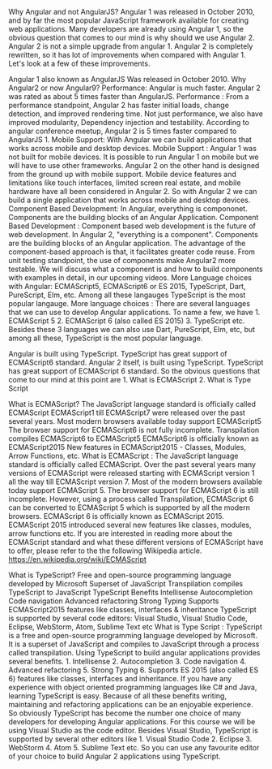Why Angular and not AngularJS?
Angular 1 was released in October 2010, and by far the most popular JavaScript framework available for creating web applications. Many developers are already using Angular 1, so the obvious question that comes to our mind is why should we use Angular 2.
Angular 2 is not a simple upgrade from angular 1. Angular 2 is completely rewritten, so it has lot of improvements when compared with Angular 1. Let's look at a few of these improvements.

Angular 1 also known as AngularJS Was released in October 2010.
Why Angular2 or now Angular9?
Performance: Angular is much faster. Angular 2 was rated as about 5 times faster than AngularJS.
	Performance : From a performance standpoint, Angular 2 has faster initial loads, change detection, and improved rendering time. Not just performance, we also have improved modularity, Dependency injection and testability. According to angular conference meetup, Angular 2 is 5 times faster compared to AngularJS 1.
Mobile Support: With Angular we can build applications that works across mobile and desktop devices.
	Mobile Support : Angular 1 was not built for mobile devices. It is possible to run Angular 1 on mobile but we will have to use other frameworks. Angular 2 on the other hand is designed from the ground up with mobile support. Mobile device features and limitations like touch interfaces, limited screen real estate, and mobile hardware have all been considered in Angular 2. So with Angular 2 we can build a single application that works across mobile and desktop devices.
Component Based Development: In Angular, everything is compononet. Components are the building blocks of an Angular Application. 
	Component Based Development : Component based web development is the future of web development. In Angular 2, "everything is a component". Components are the building blocks of an Angular application. The advantage of the component-based approach is that, it facilitates greater code reuse. From unit testing standpoint, the use of components make Angular2 more testable. We will discuss what a component is and how to build components with examples in detail, in our upcoming videos.
More Language choices with Angular: ECMAScript5, ECMAScript6 or ES 2015, TypeScript, Dart, PureScript, Elm, etc. Among all these langauges TypeScript is the most popular langauge.
	More language choices : There are several languages that we can use to develop Angular applications. To name a few, we have
	1. ECMAScript 5
	2. ECMAScript 6 (also called ES 2015)
	3. TypeScript etc.
	Besides these 3 languages we can also use Dart, PureScript, Elm, etc, but among all these, TypeScript is the most popular language. 

Angular is built using TypeScript. TypeScript has great support of ECMAScript6 standard.
	Angular 2 itself, is built using TypeScript. TypeScript has great support of ECMAScript 6 standard. So the obvious questions that come to our mind at this point are 
	1. What is ECMAScript 
	2. What is Type Script
	
What is ECMAScript?
The JavaScript language standard is officially called ECMAScript
ECMAScript1 till ECMAScript7 were released over the past several years.
Most modern browsers available today support ECMAScript5
The browser support for ECMAScript6 is not fully incomplete.
Transpilation compiles ECMAScript6 to ECMAScript5
ECMAScript6 is officially known as ECMAScript2015
New features in ECMAScript2015 - Classes, Modules, Arrow Functions, etc.
	What is ECMAScript : The JavaScript language standard is officially called ECMAScript. Over the past several years many versions of ECMAScript were released starting with ECMAScript version 1 all the way till ECMAScript version 7.
	Most of the modern browsers available today support ECMAScript 5. The browser support for ECMAScript 6 is still incomplete. However, using a process called Transpilation, ECMAScript 6 can be converted to ECMAScript 5 which is supported by all the modern browsers. ECMAScript 6 is officially known as ECMAScript 2015. ECMAScript 2015 introduced several new features like classes, modules, arrow functions etc.
	If you are interested in reading more about the ECMAScript standard and what these different versions of ECMAScript have to offer, please refer to the the following Wikipedia article.
	https://en.wikipedia.org/wiki/ECMAScript

What is TypeScript?
Free and open-source programming language developed by Microsoft
Superset of JavaScript
Transpilation compiles TypeScript to JavaScript
TypeScript Benefits
Intellisense
Autocompletion
Code navigation
Advanced refactoring
Strong Typing
Supports ECMAScript2015 features like classes, interfaces & inheritance
TypeScript is supported by several code editors: Visual Studio, Visual Studio Code, Eclipse, WebStorm, Atom, Sublime Text etc
	What is Type Script : TypeScript is a free and open-source programming language developed by Microsoft. It is a superset of JavaScript and compiles to JavaScript through a process called transpilation. Using TypeScript to build angular applications provides several benefits.
	1. Intellisense 
	2. Autocompletion
	3. Code navigation
	4. Advanced refactoring
	5. Strong Typing
	6. Supports ES 2015 (also called ES 6) features like classes, interfaces and inheritance. If you have any experience with object oriented programming languages like C# and Java, learning TypeScript is easy.
	Because of all these benefits writing, maintaining and refactoring applications can be an enjoyable experience. So obviously TypeScript has become the number one choice of many developers for developing Angular applications.
	For this course we will be using Visual Studio as the code editor. Besides Visual Studio, TypeScript is supported by several other editors like
	1. Visual Studio Code
	2. Eclipse
	3. WebStorm
	4. Atom
	5. Sublime Text etc.
	So you can use any favourite editor of your choice to build Angular 2 applications using TypeScript.